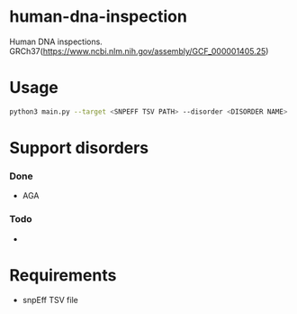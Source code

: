 # human-dna-inspection

Human DNA inspections. 
GRCh37(https://www.ncbi.nlm.nih.gov/assembly/GCF_000001405.25)

# Usage

```bash
python3 main.py --target <SNPEFF TSV PATH> --disorder <DISORDER NAME>
```

# Support disorders

### Done
* AGA

### Todo
* 

# Requirements

* snpEff TSV file